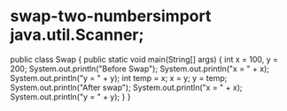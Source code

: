 # swap-two-numbersimport java.util.Scanner;
public class Swap {
public static void main(String[] args)
{
int x = 100, y = 200;
System.out.println(&quot;Before Swap&quot;);
System.out.println(&quot;x = &quot; + x);
System.out.println(&quot;y = &quot; + y);
int temp = x;
x = y;
y = temp;
System.out.println(&quot;After swap&quot;);
System.out.println(&quot;x = &quot; + x);
System.out.println(&quot;y = &quot; + y);
}
}
